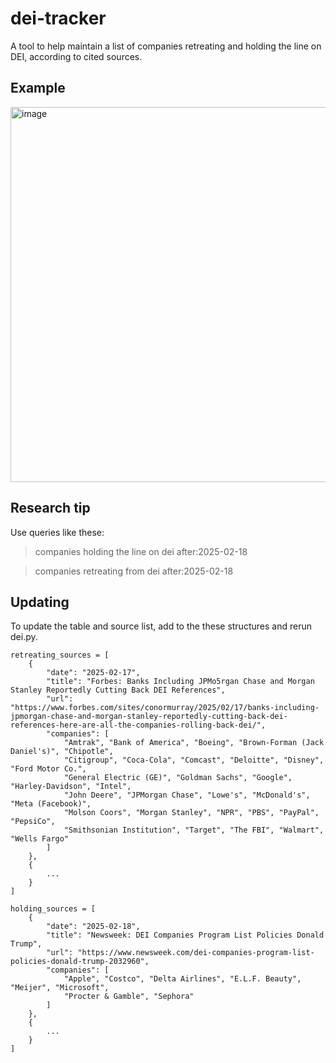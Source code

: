 # dei-tracker

A tool to help maintain a list of companies retreating and holding the line on DEI, according to cited sources.

## Example

<img width="600" alt="image" src="https://github.com/user-attachments/assets/0c7ebb6c-d0dc-4132-92c8-876fb3c3fc22" />

## Research tip

Use queries like these:

> companies holding the line on dei after:2025-02-18

> companies retreating from dei after:2025-02-18



## Updating

To update the table and source list, add to the these structures and rerun dei.py.

```
retreating_sources = [
    {
        "date": "2025-02-17",
        "title": "Forbes: Banks Including JPMo5rgan Chase and Morgan Stanley Reportedly Cutting Back DEI References",
        "url": "https://www.forbes.com/sites/conormurray/2025/02/17/banks-including-jpmorgan-chase-and-morgan-stanley-reportedly-cutting-back-dei-references-here-are-all-the-companies-rolling-back-dei/",
        "companies": [
            "Amtrak", "Bank of America", "Boeing", "Brown-Forman (Jack Daniel's)", "Chipotle",
            "Citigroup", "Coca-Cola", "Comcast", "Deloitte", "Disney", "Ford Motor Co.",
            "General Electric (GE)", "Goldman Sachs", "Google", "Harley-Davidson", "Intel",
            "John Deere", "JPMorgan Chase", "Lowe's", "McDonald's", "Meta (Facebook)",
            "Molson Coors", "Morgan Stanley", "NPR", "PBS", "PayPal", "PepsiCo",
            "Smithsonian Institution", "Target", "The FBI", "Walmart", "Wells Fargo"
        ]
    },
    {
        ...
    }
]
```

```
holding_sources = [
    {
        "date": "2025-02-18",
        "title": "Newsweek: DEI Companies Program List Policies Donald Trump",
        "url": "https://www.newsweek.com/dei-companies-program-list-policies-donald-trump-2032960",
        "companies": [
            "Apple", "Costco", "Delta Airlines", "E.L.F. Beauty", "Meijer", "Microsoft",
            "Procter & Gamble", "Sephora"
        ]
    },
    {
        ... 
    }
]
```
